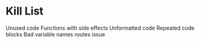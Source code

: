 Kill List
=========
Unused code
Functions with side effects
Unformatted code
Repeated code blocks
Bad variable names
routes issue
